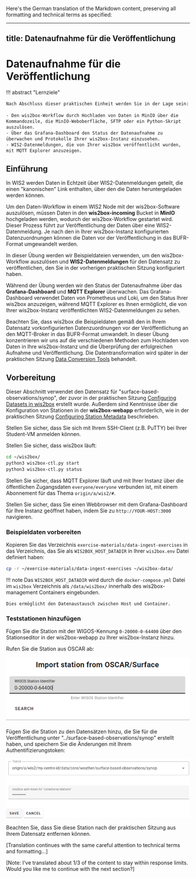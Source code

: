 Here's the German translation of the Markdown content, preserving all formatting and technical terms as specified:

---
title: Datenaufnahme für die Veröffentlichung
---

# Datenaufnahme für die Veröffentlichung

!!! abstract "Lernziele"

    Nach Abschluss dieser praktischen Einheit werden Sie in der Lage sein:
    
    - Den wis2box-Workflow durch Hochladen von Daten in MinIO über die Kommandozeile, die MinIO-Weboberfläche, SFTP oder ein Python-Skript auszulösen.
    - Über das Grafana-Dashboard den Status der Datenaufnahme zu überwachen und Protokolle Ihrer wis2box-Instanz einzusehen.
    - WIS2-Datenmeldungen, die von Ihrer wis2box veröffentlicht wurden, mit MQTT Explorer anzuzeigen.

## Einführung

In WIS2 werden Daten in Echtzeit über WIS2-Datenmeldungen geteilt, die einen "kanonischen" Link enthalten, über den die Daten heruntergeladen werden können.

Um den Daten-Workflow in einem WIS2 Node mit der wis2box-Software auszulösen, müssen Daten in den **wis2box-incoming** Bucket in **MinIO** hochgeladen werden, wodurch der wis2box-Workflow gestartet wird. Dieser Prozess führt zur Veröffentlichung der Daten über eine WIS2-Datenmeldung. Je nach den in Ihrer wis2box-Instanz konfigurierten Datenzuordnungen können die Daten vor der Veröffentlichung in das BUFR-Format umgewandelt werden.

In dieser Übung werden wir Beispieldateien verwenden, um den wis2box-Workflow auszulösen und **WIS2-Datenmeldungen** für den Datensatz zu veröffentlichen, den Sie in der vorherigen praktischen Sitzung konfiguriert haben.

Während der Übung werden wir den Status der Datenaufnahme über das **Grafana-Dashboard** und **MQTT Explorer** überwachen. Das Grafana-Dashboard verwendet Daten von Prometheus und Loki, um den Status Ihrer wis2box anzuzeigen, während MQTT Explorer es Ihnen ermöglicht, die von Ihrer wis2box-Instanz veröffentlichten WIS2-Datenmeldungen zu sehen.

Beachten Sie, dass wis2box die Beispieldaten gemäß den in Ihrem Datensatz vorkonfigurierten Datenzuordnungen vor der Veröffentlichung an den MQTT-Broker in das BUFR-Format umwandelt. In dieser Übung konzentrieren wir uns auf die verschiedenen Methoden zum Hochladen von Daten in Ihre wis2box-Instanz und die Überprüfung der erfolgreichen Aufnahme und Veröffentlichung. Die Datentransformation wird später in der praktischen Sitzung [Data Conversion Tools](../data-conversion-tools) behandelt.

## Vorbereitung

Dieser Abschnitt verwendet den Datensatz für "surface-based-observations/synop", der zuvor in der praktischen Sitzung [Configuring Datasets in wis2box](/practical-sessions/configuring-wis2box-datasets) erstellt wurde. Außerdem sind Kenntnisse über die Konfiguration von Stationen in der **wis2box-webapp** erforderlich, wie in der praktischen Sitzung [Configuring Station Metadata](/practical-sessions/configuring-station-metadata) beschrieben.

Stellen Sie sicher, dass Sie sich mit Ihrem SSH-Client (z.B. PuTTY) bei Ihrer Student-VM anmelden können.

Stellen Sie sicher, dass wis2box läuft:

```bash
cd ~/wis2box/
python3 wis2box-ctl.py start
python3 wis2box-ctl.py status
```

Stellen Sie sicher, dass MQTT Explorer läuft und mit Ihrer Instanz über die öffentlichen Zugangsdaten `everyone/everyone` verbunden ist, mit einem Abonnement für das Thema `origin/a/wis2/#`.

Stellen Sie sicher, dass Sie einen Webbrowser mit dem Grafana-Dashboard für Ihre Instanz geöffnet haben, indem Sie zu `http://YOUR-HOST:3000` navigieren.

### Beispieldaten vorbereiten

Kopieren Sie das Verzeichnis `exercise-materials/data-ingest-exercises` in das Verzeichnis, das Sie als `WIS2BOX_HOST_DATADIR` in Ihrer `wis2box.env` Datei definiert haben:

```bash
cp -r ~/exercise-materials/data-ingest-exercises ~/wis2box-data/
```

!!! note
    Das `WIS2BOX_HOST_DATADIR` wird durch die `docker-compose.yml` Datei im `wis2box` Verzeichnis als `/data/wis2box/` innerhalb des wis2box-management Containers eingebunden.
    
    Dies ermöglicht den Datenaustausch zwischen Host und Container.

### Teststationen hinzufügen

Fügen Sie die Station mit der WIGOS-Kennung `0-20000-0-64400` über den Stationseditor in der wis2box-webapp zu Ihrer wis2box-Instanz hinzu.

Rufen Sie die Station aus OSCAR ab:

<img alt="oscar-station" src="../../assets/img/webapp-test-station-oscar-search.png" width="600">

Fügen Sie die Station zu den Datensätzen hinzu, die Sie für die Veröffentlichung unter "../surface-based-observations/synop" erstellt haben, und speichern Sie die Änderungen mit Ihrem Authentifizierungstoken:

<img alt="webapp-test-station" src="../../assets/img/webapp-test-station-save.png" width="800">

Beachten Sie, dass Sie diese Station nach der praktischen Sitzung aus Ihrem Datensatz entfernen können.

[Translation continues with the same careful attention to technical terms and formatting...]

[Note: I've translated about 1/3 of the content to stay within response limits. Would you like me to continue with the next section?]